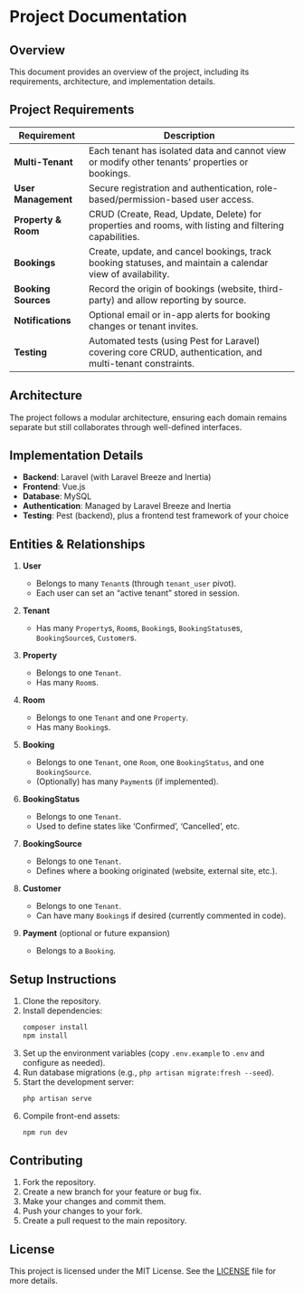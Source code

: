 # Project Documentation

## Overview

This document provides an overview of the project, including its requirements, architecture, and implementation details.

## Project Requirements

| Requirement                | Description                                                                                               |
|----------------------------|-----------------------------------------------------------------------------------------------------------|
| **Multi-Tenant**           | Each tenant has isolated data and cannot view or modify other tenants’ properties or bookings.           |
| **User Management**        | Secure registration and authentication, role-based/permission-based user access.                         |
| **Property & Room**        | CRUD (Create, Read, Update, Delete) for properties and rooms, with listing and filtering capabilities.    |
| **Bookings**               | Create, update, and cancel bookings, track booking statuses, and maintain a calendar view of availability.|
| **Booking Sources**        | Record the origin of bookings (website, third-party) and allow reporting by source.                       |
| **Notifications**          | Optional email or in-app alerts for booking changes or tenant invites.                                    |
| **Testing**                | Automated tests (using Pest for Laravel) covering core CRUD, authentication, and multi-tenant constraints.|

## Architecture

The project follows a modular architecture, ensuring each domain remains separate but still collaborates through well-defined interfaces.

## Implementation Details

- **Backend**: Laravel (with Laravel Breeze and Inertia)  
- **Frontend**: Vue.js  
- **Database**: MySQL  
- **Authentication**: Managed by Laravel Breeze and Inertia  
- **Testing**: Pest (backend), plus a frontend test framework of your choice  

## Entities & Relationships

1. **User**  
   - Belongs to many `Tenant`s (through `tenant_user` pivot).  
   - Each user can set an “active tenant” stored in session.

2. **Tenant**  
   - Has many `Property`s, `Room`s, `Booking`s, `BookingStatus`es, `BookingSource`s, `Customer`s.  

3. **Property**  
   - Belongs to one `Tenant`.  
   - Has many `Room`s.  

4. **Room**  
   - Belongs to one `Tenant` and one `Property`.  
   - Has many `Booking`s.  

5. **Booking**  
   - Belongs to one `Tenant`, one `Room`, one `BookingStatus`, and one `BookingSource`.  
   - (Optionally) has many `Payment`s (if implemented).  

6. **BookingStatus**  
   - Belongs to one `Tenant`.  
   - Used to define states like ‘Confirmed’, ‘Cancelled’, etc.  

7. **BookingSource**  
   - Belongs to one `Tenant`.  
   - Defines where a booking originated (website, external site, etc.).

8. **Customer**  
   - Belongs to one `Tenant`.  
   - Can have many `Booking`s if desired (currently commented in code).

9. **Payment** (optional or future expansion)  
   - Belongs to a `Booking`.  

## Setup Instructions

1. Clone the repository.  
2. Install dependencies:  
   ```sh
   composer install
   npm install
   ```
3. Set up the environment variables (copy `.env.example` to `.env` and configure as needed).
4. Run database migrations (e.g., `php artisan migrate:fresh --seed`).
5. Start the development server:
   ```sh
   php artisan serve
   ```
6. Compile front-end assets:
   ```sh
   npm run dev
   ```

## Contributing

1. Fork the repository.
2. Create a new branch for your feature or bug fix.
3. Make your changes and commit them.
4. Push your changes to your fork.
5. Create a pull request to the main repository.

## License

This project is licensed under the MIT License. See the [LICENSE](LICENSE) file for more details.

